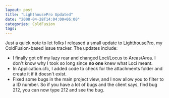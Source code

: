 ```yaml
---
layout: post
title: "LighthousePro Updated"
date: "2008-04-28T14:04:00+06:00"
categories: ColdFusion 
tags: 
---
```


Just a quick note to let folks I released a small update to <a href="http://lighthousepro.riaforge.org">LighthousePro</a>, my ColdFusion-based issue tracker. The updates include:

<ul>
<li>I finally got off my lazy rear and changed Loci/Locus to Areas/Area. I don't know why I took so long since <b>no one</b> knew what Loci meant.
<li>In Application.cfc, I added code to check for the attachments folder and create it if it doesn't exist.
<li>Fixed some bugs in the main project view, and I now allow you to filter to a ID number. So if you have a lot of bugs and the client says, find bug 212, you can now type 212 and see the bug. 
</ul>